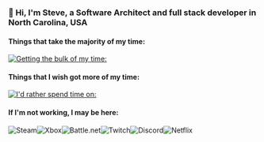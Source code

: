 ### 👋 Hi, I'm Steve, a Software Architect and full stack developer in North Carolina, USA
<!--
I'm using badges from SkillIcons for technology stuff: https://github.com/tandpfun/skill-icons
-->
#### Things that take the majority of my time:
[![Getting the bulk of my time:](https://skillicons.dev/icons?i=dotnet,cs,azure,elasticsearch,ts,js,nodejs,powershell,visualstudio,vscode)](https://skillicons.dev)

#### Things that I wish got more of my time:
[![I'd rather spend time on:](https://skillicons.dev/icons?i=angular,react,electron,go,docker,kubernetes,kafka,redis,mongodb)](https://skillicons.dev)

#### If I'm not working, I may be here:
![Steam](https://img.shields.io/badge/steam-%23000000.svg?style=for-the-badge&logo=steam&logoColor=white)![Xbox](https://img.shields.io/badge/xbox-%23107C10.svg?style=for-the-badge&logo=xbox&logoColor=white)![Battle.net](https://img.shields.io/badge/battle.net-%2300AEFF.svg?style=for-the-badge&logo=battle.net&logoColor=white)![Twitch](https://img.shields.io/badge/Twitch-%239146FF.svg?style=for-the-badge&logo=Twitch&logoColor=white)![Discord](https://img.shields.io/badge/Discord-%235865F2.svg?style=for-the-badge&logo=discord&logoColor=white)![Netflix](https://img.shields.io/badge/Netflix-E50914?style=for-the-badge&logo=netflix&logoColor=white)
<!--
**steven-bailey/steven-bailey** is a ✨ _special_ ✨ repository because its `README.md` (this file) appears on your GitHub profile.

Here are some ideas to get you started:

- 🔭 I’m currently working on ...
- 🌱 I’m currently learning ...
- 👯 I’m looking to collaborate on ...
- 🤔 I’m looking for help with ...
- 💬 Ask me about ...
- 📫 How to reach me: ...
- 😄 Pronouns: ...
- ⚡ Fun fact: ...
-->
